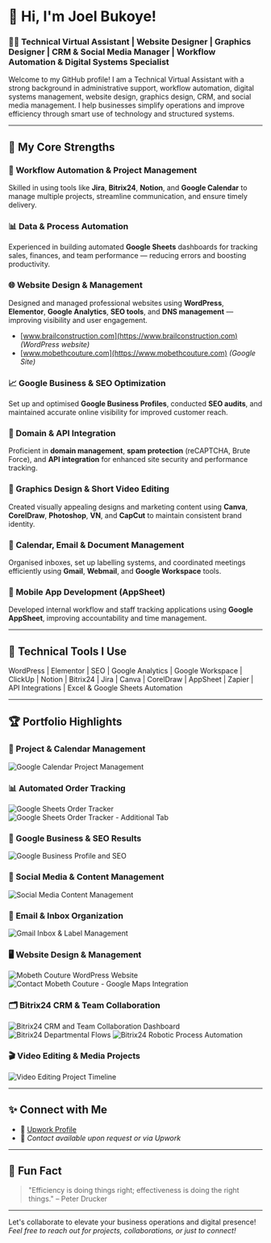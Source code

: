 # 👋 Hi, I'm Joel Bukoye!

### 🧑‍💻 Technical Virtual Assistant | Website Designer | Graphics Designer | CRM & Social Media Manager | Workflow Automation & Digital Systems Specialist

Welcome to my GitHub profile! I am a Technical Virtual Assistant with a strong background in administrative support, workflow automation, digital systems management, website design, graphics design, CRM, and social media management. I help businesses simplify operations and improve efficiency through smart use of technology and structured systems.

---

## 🌟 My Core Strengths

### 🚀 Workflow Automation & Project Management
Skilled in using tools like **Jira**, **Bitrix24**, **Notion**, and **Google Calendar** to manage multiple projects, streamline communication, and ensure timely delivery.

### 📊 Data & Process Automation
Experienced in building automated **Google Sheets** dashboards for tracking sales, finances, and team performance — reducing errors and boosting productivity.

### 🌐 Website Design & Management
Designed and managed professional websites using **WordPress**, **Elementor**, **Google Analytics**, **SEO tools**, and **DNS management** — improving visibility and user engagement.

- [www.brailconstruction.com](https://www.brailconstruction.com) *(WordPress website)*
- [www.mobethcouture.com](https://www.mobethcouture.com) *(Google Site)*

### 📈 Google Business & SEO Optimization
Set up and optimised **Google Business Profiles**, conducted **SEO audits**, and maintained accurate online visibility for improved customer reach.

### 🔗 Domain & API Integration
Proficient in **domain management**, **spam protection** (reCAPTCHA, Brute Force), and **API integration** for enhanced site security and performance tracking.

### 🎨 Graphics Design & Short Video Editing
Created visually appealing designs and marketing content using **Canva**, **CorelDraw**, **Photoshop**, **VN**, and **CapCut** to maintain consistent brand identity.

### 📅 Calendar, Email & Document Management
Organised inboxes, set up labelling systems, and coordinated meetings efficiently using **Gmail**, **Webmail**, and **Google Workspace** tools.

### 📱 Mobile App Development (AppSheet)
Developed internal workflow and staff tracking applications using **Google AppSheet**, improving accountability and time management.

---

## 🧩 Technical Tools I Use

WordPress | Elementor | SEO | Google Analytics | Google Workspace | ClickUp | Notion | Bitrix24 | Jira | Canva | CorelDraw | AppSheet | Zapier | API Integrations | Excel & Google Sheets Automation

---

## 🏆 Portfolio Highlights

### 📅 Project & Calendar Management
![Google Calendar Project Management](2)

### 📊 Automated Order Tracking
![Google Sheets Order Tracker](3)
![Google Sheets Order Tracker - Additional Tab](7)

### 📍 Google Business & SEO Results
![Google Business Profile and SEO](4)

### 📱 Social Media & Content Management
![Social Media Content Management](5)

### 📧 Email & Inbox Organization
![Gmail Inbox & Label Management](6)

### 🖥️ Website Design & Management
![Mobeth Couture WordPress Website](8)
![Contact Mobeth Couture - Google Maps Integration](9)

### 🗂️ Bitrix24 CRM & Team Collaboration
![Bitrix24 CRM and Team Collaboration Dashboard](10)
![Bitrix24 Departmental Flows](12)
![Bitrix24 Robotic Process Automation](13)

### 🎬 Video Editing & Media Projects
![Video Editing Project Timeline](11)

---

## ✨ Connect with Me

- 💼 [Upwork Profile](https://www.upwork.com/freelancers/~0147b0c5e610fc88f5)
- 📧 *Contact available upon request or via Upwork*

---

## 💬 Fun Fact

> "Efficiency is doing things right; effectiveness is doing the right things." – Peter Drucker

---

Let's collaborate to elevate your business operations and digital presence!  
*Feel free to reach out for projects, collaborations, or just to connect!*
